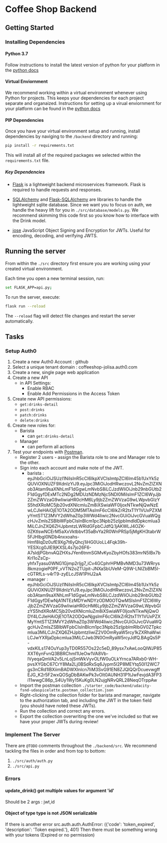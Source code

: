 # Coffee Shop Backend

## Getting Started

### Installing Dependencies

#### Python 3.7

Follow instructions to install the latest version of python for your platform in the [python docs](https://docs.python.org/3/using/unix.html#getting-and-installing-the-latest-version-of-python)

#### Virtual Enviornment

We recommend working within a virtual environment whenever using Python for projects. This keeps your dependencies for each project separate and organaized. Instructions for setting up a virual enviornment for your platform can be found in the [python docs](https://packaging.python.org/guides/installing-using-pip-and-virtual-environments/)

#### PIP Dependencies

Once you have your virtual environment setup and running, install dependencies by naviging to the `/backend` directory and running:

```bash
pip install -r requirements.txt
```

This will install all of the required packages we selected within the `requirements.txt` file.

##### Key Dependencies

- [Flask](http://flask.pocoo.org/)  is a lightweight backend microservices framework. Flask is required to handle requests and responses.

- [SQLAlchemy](https://www.sqlalchemy.org/) and [Flask-SQLAlchemy](https://flask-sqlalchemy.palletsprojects.com/en/2.x/) are libraries to handle the lightweight sqlite database. Since we want you to focus on auth, we handle the heavy lift for you in `./src/database/models.py`. We recommend skimming this code first so you know how to interface with the Drink model.

- [jose](https://python-jose.readthedocs.io/en/latest/) JavaScript Object Signing and Encryption for JWTs. Useful for encoding, decoding, and verifying JWTS.

## Running the server

From within the `./src` directory first ensure you are working using your created virtual environment.

Each time you open a new terminal session, run:

```bash
set FLASK_APP=api.py;
```

To run the server, execute:

```bash
flask run --reload
```

The `--reload` flag will detect file changes and restart the server automatically.

## Tasks

### Setup Auth0

1. Create a new Auth0 Account : github  
2. Select a unique tenant domain : coffeeshop-jolisa.auth0.com
3. Create a new, single page web application
4. Create a new API
    - in API Settings:
        - Enable RBAC
        - Enable Add Permissions in the Access Token
5. Create new API permissions:
    - `get:drinks-detail`
    - `post:drinks`
    - `patch:drinks`
    - `delete:drinks`
6. Create new roles for:
    - Barista
        - can `get:drinks-detail`
    - Manager
        - can perform all actions
7. Test your endpoints with [Postman](https://getpostman.com). 
    - Register 2 users - assign the Barista role to one and Manager role to the other.
    - Sign into each account and make note of the JWT.
        + barista : eyJhbGciOiJSUzI1NiIsInR5cCI6IkpXVCIsImtpZCI6Im45b1UxYk5zQUViOXNUZF9XdnlzYiJ9.eyJpc3MiOiJodHRwczovL2NvZmZlZXNob3Atam9saXNhLmF1dGgwLmNvbS8iLCJzdWIiOiJnb29nbGUtb2F1dGgyfDExMTc2NDg2MDUzNDMzNjc5NDI0MiIsImF1ZCI6WyJjb2ZmZWVzaG9wIiwiaHR0cHM6Ly9jb2ZmZWVzaG9wLWpvbGlzYS5hdXRoMC5jb20vdXNlcmluZm8iXSwiaWF0IjoxNTkwNjQwNzEwLCJleHAiOjE1OTA2ODM5MTAsImF6cCI6IkZrR2txT1Y1VUxPZXMyYmtST1Z3MVY2dWhaZ0p3WWd4Iiwic2NvcGUiOiJvcGVuaWQgcHJvZmlsZSBlbWFpbCIsInBlcm1pc3Npb25zIjpbImdldDpkcmlua3MiLCJnZXQ6ZHJpbmtzLWRldGFpbCJdfQ.1jAKWLJ4OZK-0ZKtlswNCErM5aXxVktbbvf35aBvYa2R0WnPRSp5jMgKH3tabrW5FJHlbgI0NDb4nxxoahs-Hmf8IqDz0ufE9Xg7t6yQhcj1iHG0UoLL4Fqk39h-YESXcg0JlE9jKXSL4s7jo26F6-A7sldjPGbnvAQZHXsJYen6tnmSGMvKyoZbyHOfs383mrN5IBx7bKrI1oZsCp-yhfxTyasu0WNG1Gjmp2rljg7_iCv4GCphrHPMBvNMD3u73WRrys8kmzogieP0PF_vVTN2oZTUpit-JNXaSbUVeM-Q9W-LNIZbBM5I-cGTRfLs-v4rT9-zyELcJ5W1PHJ2aA
        + manager : eyJhbGciOiJSUzI1NiIsInR5cCI6IkpXVCIsImtpZCI6Im45b1UxYk5zQUViOXNUZF9XdnlzYiJ9.eyJpc3MiOiJodHRwczovL2NvZmZlZXNob3Atam9saXNhLmF1dGgwLmNvbS8iLCJzdWIiOiJnb29nbGUtb2F1dGgyfDEwNjA1NTEzMDYwNDYzODM0OTQwMSIsImF1ZCI6WyJjb2ZmZWVzaG9wIiwiaHR0cHM6Ly9jb2ZmZWVzaG9wLWpvbGlzYS5hdXRoMC5jb20vdXNlcmluZm8iXSwiaWF0IjoxNTkwNjQwODY4LCJleHAiOjE1OTA2ODQwNjgsImF6cCI6IkZrR2txT1Y1VUxPZXMyYmtST1Z3MVY2dWhaZ0p3WWd4Iiwic2NvcGUiOiJvcGVuaWQgcHJvZmlsZSBlbWFpbCIsInBlcm1pc3Npb25zIjpbImRlbGV0ZTpkcmlua3MiLCJnZXQ6ZHJpbmtzIiwiZ2V0OmRyaW5rcy1kZXRhaWwiLCJwYXRjaDpkcmlua3MiLCJwb3N0OmRyaW5rcyJdfQ.BAgQs5P-vdxKILs174OuYup3yTD0R557Os22c5eD_89ysx7xAwLooQIWJP85XXT6ynFvnQ3BBRChmI1UeOw1VA8Vb-IVyeqaQmVA2v5LnLojSmWkVyvOLfW0uOLkYrnca7ARxb0-WH-pvsXYGbC67CrY8Ma2Lj0BSdRxSq6Jypm5l2P8MEYtq50I12WC7gs3nCRd1lBXiimBADWXInlcn7IiM3SvG91EN8ZJQlQQrDcuevwgffEJG_K2r5F2wxQOSgDbBAKwPk3vOlt0AUNH31P1tJwFevjdA3FP3i11wwgC86p_S4Uy1Wy15KuKg0LN2ujgNRvQRL28NeqOTrppAw
    - Import the postman collection `./starter_code/backend/udacity-fsnd-udaspicelatte.postman_collection.json`
    - Right-clicking the collection folder for barista and manager, navigate to the authorization tab, and including the JWT in the token field (you should have noted these JWTs).
    - Run the collection and correct any errors.
    - Export the collection overwriting the one we've included so that we have your proper JWTs during review!

### Implement The Server

There are `@TODO` comments throughout the `./backend/src`. We recommend tackling the files in order and from top to bottom:

1. `./src/auth/auth.py`
2. `./src/api.py`


### Errors
#### update_drink() got multiple values for argument 'id'
Should be 2 args : jwt,id
#### Object of type type is not JSON serializable
If there is another error src.auth.auth.AuthError: ({'code': 'token_expired', 'description': 'Token expired.'}, 401)
Then there must be something wrong with your tokens (Expired or no permission)